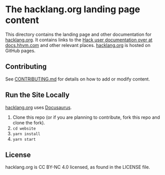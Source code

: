 # The hacklang.org landing page content

This directory contains the landing page and other documentation for [hacklang.org](http://hacklang.org). It contains links to the [Hack user documentation over at docs.hhvm.com](http://docs.hhvm.com/hack) and other relevant places. [hacklang.org](http://hacklang.org) is hosted on GitHub pages.

## Contributing

See [CONTRIBUTING.md](./CONTRIBUTING.md) for details on how to add or modify content.

## Run the Site Locally

[hacklang.org](http://hacklang.org) uses [Docusaurus](https://docusaurus.io).

1. Clone this repo (or if you are planning to contribute, fork this repo and clone the fork).
1. `cd website`
1. `yarn install`
1. `yarn start`

## License
hacklang.org is CC BY-NC 4.0 licensed, as found in the LICENSE file.
